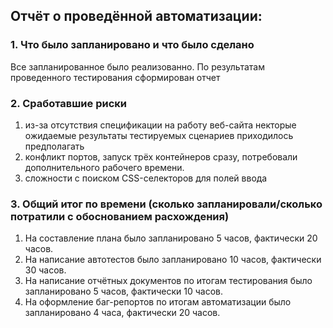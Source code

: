 ## Отчёт о проведённой автоматизации:

### 1. Что было запланировано и что было сделано
Все запланированное было реализованно. По результатам проведенного тестирования сформирован отчет

### 2. Сработавшие риски
1. из-за отсутствия спецификации на работу веб-сайта некторые ожидаемые результаты тестируемых сценариев приходилось предполагать 
2. конфликт портов, запуск трёх контейнеров сразу, потребовали дополнительного рабочего времени.
3. сложности с поиском CSS-селекторов для полей ввода

### 3. Общий итог по времени (сколько запланировали/сколько потратили с обоснованием расхождения)
1. На составление плана было запланировано 5 часов, фактически 20 часов.
2. На написание автотестов было запланировано 10 часов, фактически 30 часов.
3. На написание отчётных документов по итогам тестирования было запланировано 5 часов, фактически 10 часов.
4. На оформление баг-репортов по итогам автоматизации было запланировано 4 часа, фактически 20 часов.
